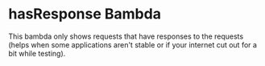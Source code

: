 # hasResponse Bambda

This bambda only shows requests that have responses to the requests (helps when some applications aren't stable or if your internet cut out for a bit while testing).
